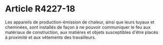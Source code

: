 # Article R4227-18

  
Les appareils de production-émission de chaleur, ainsi que leurs tuyaux et cheminées, sont installés de façon à ne pouvoir communiquer le feu aux matériaux de construction, aux matières et objets susceptibles d'être placés à proximité et aux vêtements des travailleurs.